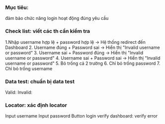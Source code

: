 ### Mục tiêu: 
đảm bảo chức năng login hoạt động đúng yêu cầu
### Check list: viết các th cần kiểm tra
1.Nhập username hợp lệ + password hợp lệ -> Hệ thống redirect đến Dashboard
2. Username đúng + Password sai → Hiển thị "Invalid username or password"
3. Username sai + Password đúng → Hiển thị "Invalid username or password"
4. Username sai + Password sai → Hiển thị "Invalid username or password"
5. Bỏ trống cả 2 trường
6. Chỉ bỏ trống password
7. Chỉ bỏ trống username
### Data test: chuẩn bị data test
Valid:
Invalid: 
### Locator: xác định locator
Input username
Input password
Button login
verify dashboard: 
verify error

